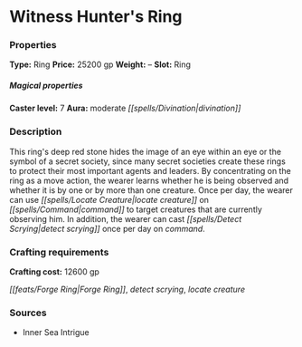 ﻿---
Title: "Witness Hunter's Ring"
Type: "Ring"
Price: "25200 gp"
Weight: "–"
Slot: "Ring"
Caster level: "7"
Aura: "moderate divination"
Description: |
  "This ring's deep red stone hides the image of an eye within an eye or the symbol of a secret society, since many secret societies create these rings to protect their most important agents and leaders. By concentrating on the ring as a move action, the wearer learns whether he is being observed and whether it is by one or by more than one creature. Once per day, the wearer can use _locate creature_ on command to target creatures that are currently observing him. In addition, the wearer can cast _detect scrying_ once per day on command."
Crafting cost: "12600 gp"
Sources: "['Inner Sea Intrigue']"
---

# Witness Hunter's Ring

### Properties

**Type:** Ring **Price:** 25200 gp **Weight:** – **Slot:** Ring

##### Magical properties

**Caster level:** 7 **Aura:** moderate _[[spells/Divination|divination]]_

### Description

This ring's deep red stone hides the image of an eye within an eye or the symbol of a secret society, since many secret societies create these rings to protect their most important agents and leaders. By concentrating on the ring as a move action, the wearer learns whether he is being observed and whether it is by one or by more than one creature. Once per day, the wearer can use _[[spells/Locate Creature|locate creature]]_ on _[[spells/Command|command]]_ to target creatures that are currently observing him. In addition, the wearer can cast _[[spells/Detect Scrying|detect scrying]]_ once per day on _command_.

### Crafting requirements

**Crafting cost:** 12600 gp

_[[feats/Forge Ring|Forge Ring]]_, _detect scrying_, _locate creature_

### Sources

* Inner Sea Intrigue